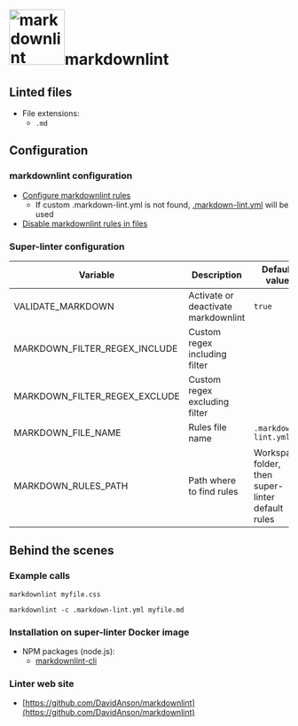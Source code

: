 <!-- markdownlint-disable MD033 MD041 -->
<!-- Generated by .automation/build.py, please do not update manually -->
# <a href="https://github.com/DavidAnson/markdownlint" target="blank" title="Visit linter Web Site"><img src="https://davidanson.gallerycdn.vsassets.io/extensions/davidanson/vscode-markdownlint/0.37.1/1601748708034/Microsoft.VisualStudio.Services.Icons.Default" alt="markdownlint" height="100px"></a>markdownlint

## Linted files

- File extensions:
  - `.md`

## Configuration

### markdownlint configuration

- [Configure markdownlint rules](https://github.com/DavidAnson/markdownlint#optionsconfig)
  - If custom .markdown-lint.yml is not found, [.markdown-lint.yml](https://github.com/nvuillam/super-linter/tree/POC_RefactorInPython/TEMPLATES/.markdown-lint.yml) will be used
- [Disable markdownlint rules in files](https://github.com/DavidAnson/markdownlint#configuration)

### Super-linter configuration

| Variable | Description | Default value |
| ----------------- | -------------- | -------------- |
| VALIDATE_MARKDOWN | Activate or deactivate markdownlint | `true` |
| MARKDOWN_FILTER_REGEX_INCLUDE | Custom regex including filter |  |
| MARKDOWN_FILTER_REGEX_EXCLUDE | Custom regex excluding filter |  |
| MARKDOWN_FILE_NAME | Rules file name | `.markdown-lint.yml` |
| MARKDOWN_RULES_PATH | Path where to find rules | Workspace folder, then super-linter default rules |

## Behind the scenes

### Example calls

```shell
markdownlint myfile.css
```

```shell
markdownlint -c .markdown-lint.yml myfile.md
```


### Installation on super-linter Docker image

- NPM packages (node.js):
  - [markdownlint-cli](https://www.npmjs.com/package/markdownlint-cli)

### Linter web site
- [https://github.com/DavidAnson/markdownlint](https://github.com/DavidAnson/markdownlint)

